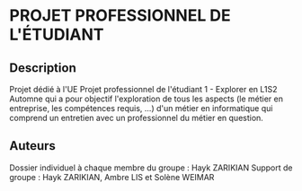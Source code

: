 # PROJET PROFESSIONNEL DE L'ÉTUDIANT

## Description
Projet dédié à l'UE Projet professionnel de l'étudiant 1 - Explorer en L1S2 Automne qui a pour objectif l'exploration 
de tous les aspects (le métier en entreprise, les compétences requis, ...) d'un métier en informatique qui 
comprend un entretien avec un professionnel du métier en question.

## Auteurs
Dossier individuel à chaque membre du groupe : Hayk ZARIKIAN
Support de groupe : Hayk ZARIKIAN, Ambre LIS et Solène WEIMAR